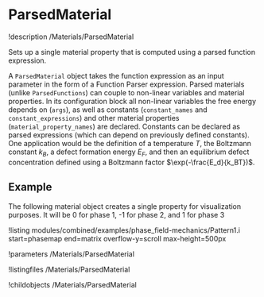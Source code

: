 
# ParsedMaterial
!description /Materials/ParsedMaterial

Sets up a single material property that is computed using a parsed function expression.

A `ParsedMaterial` object takes the function expression as an input parameter in the form of a Function Parser expression. Parsed materials (unlike `ParsedFunctions`) can couple to non-linear variables and material properties.
In its configuration block all non-linear variables the free energy depends on (`args`), as well as constants (`constant_names` and `constant_expressions`) and other material properties (`material_property_names`) are declared. Constants can be declared as parsed expressions (which can depend on previously defined constants). One application would be the definition of a temperature $T$, the Boltzmann constant $k_B$, a defect formation energy $E_F$, and then an equilibrium defect concentration defined using a Boltzmann factor $\exp(-\frac{E_d}{k_BT})$.

## Example
The following material object creates a single property for visualization purposes.
It will be 0 for phase 1, -1 for phase 2, and 1 for phase 3

!listing modules/combined/examples/phase_field-mechanics/Pattern1.i start=phasemap end=matrix overflow-y=scroll max-height=500px


!parameters /Materials/ParsedMaterial

!listingfiles /Materials/ParsedMaterial

!childobjects /Materials/ParsedMaterial
